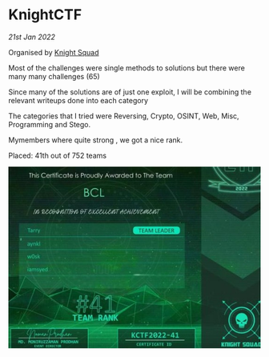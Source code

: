 # KnightCTF

<em>21st Jan 2022 </em>

Organised by [Knight Squad](https://knightsquad.org/)

Most of the challenges were single methods to solutions but there were many many challenges (65)

Since many of the solutions are of just one exploit, I will be combining the relevant writeups done into each category

The categories that I tried were Reversing, Crypto, OSINT, Web, Misc, Programming and Stego.

Mymembers where quite strong , we got a nice rank.

Placed: 41th out of 752 teams

![score](./KnightCTF/images/cert.jpg)
